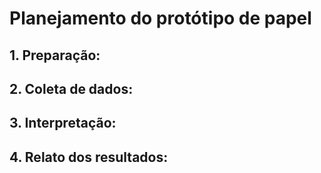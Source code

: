 # Planejamento do protótipo de papel
## 1. Preparação:
## 2. Coleta de dados:
## 3. Interpretação:
## 4. Relato dos resultados: